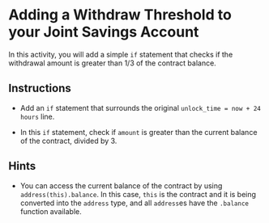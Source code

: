 # Adding a Withdraw Threshold to your Joint Savings Account

In this activity, you will add a simple `if` statement that checks if the withdrawal amount is greater than 1/3 of the contract
balance.

## Instructions

* Add an `if` statement that surrounds the original `unlock_time = now + 24 hours` line.

* In this `if` statement, check if `amount` is greater than the current balance of the contract, divided by 3.

## Hints

* You can access the current balance of the contract by using `address(this).balance`. In this case, `this` is the contract
  and it is being converted into the `address` type, and all `address`es have the `.balance` function available.
